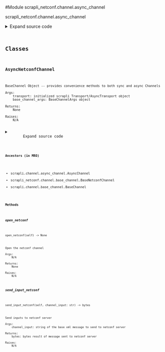 <link rel="preload stylesheet" as="style" href="https://cdnjs.cloudflare.com/ajax/libs/10up-sanitize.css/11.0.1/sanitize.min.css" integrity="sha256-PK9q560IAAa6WVRRh76LtCaI8pjTJ2z11v0miyNNjrs=" crossorigin>
<link rel="preload stylesheet" as="style" href="https://cdnjs.cloudflare.com/ajax/libs/10up-sanitize.css/11.0.1/typography.min.css" integrity="sha256-7l/o7C8jubJiy74VsKTidCy1yBkRtiUGbVkYBylBqUg=" crossorigin>
<link rel="stylesheet preload" as="style" href="https://cdnjs.cloudflare.com/ajax/libs/highlight.js/10.1.1/styles/github.min.css" crossorigin>
<script defer src="https://cdnjs.cloudflare.com/ajax/libs/highlight.js/10.1.1/highlight.min.js" integrity="sha256-Uv3H6lx7dJmRfRvH8TH6kJD1TSK1aFcwgx+mdg3epi8=" crossorigin></script>
<script>window.addEventListener('DOMContentLoaded', () => hljs.initHighlighting())</script>















#Module scrapli_netconf.channel.async_channel

scrapli_netconf.channel.async_channel

<details class="source">
    <summary>
        <span>Expand source code</span>
    </summary>
    <pre>
        <code class="python">
"""scrapli_netconf.channel.async_channel"""
from scrapli.channel import AsyncChannel
from scrapli.channel.base_channel import BaseChannelArgs
from scrapli.decorators import ChannelTimeout
from scrapli.transport.base.async_transport import AsyncTransport
from scrapli_netconf.channel.base_channel import BaseNetconfChannel, NetconfBaseChannelArgs
from scrapli_netconf.constants import NetconfVersion


class AsyncNetconfChannel(AsyncChannel, BaseNetconfChannel):
    def __init__(
        self,
        transport: AsyncTransport,
        base_channel_args: BaseChannelArgs,
        netconf_base_channel_args: NetconfBaseChannelArgs,
    ):
        super().__init__(transport=transport, base_channel_args=base_channel_args)

        self._netconf_base_channel_args = netconf_base_channel_args

        # always use `]]>]]>` as the initial prompt to match
        self._base_channel_args.comms_prompt_pattern = "]]>]]>"
        self._server_echo = False
        self._capabilities_buf = b""

    async def open_netconf(self) -> None:
        """
        Open the netconf channel

        Args:
            N/A

        Returns:
            None

        Raises:
            N/A

        """
        # open in scrapli core is where we open channel log (if applicable), do that
        self.open()

        raw_server_capabilities = await self._get_server_capabilities()
        self._process_capabilities_exchange(raw_server_capabilities=raw_server_capabilities)
        await self._send_client_capabilities()

    @ChannelTimeout(
        "timed out determining if session is authenticated/getting server capabilities",
    )
    async def _get_server_capabilities(self) -> bytes:
        """
        Read until all server capabilities have been sent by server

        Args:
            N/A

        Returns:
            bytes: raw bytes containing server capabilities

        Raises:
            N/A

        """
        capabilities_buf = self._capabilities_buf

        # reset this to empty to avoid any confusion now that we are moving on
        self._capabilities_buf = b""

        async with self._channel_lock():
            while b"]]>]]>" not in capabilities_buf:
                capabilities_buf += await self.read()
            self.logger.debug(f"received raw server capabilities: {repr(capabilities_buf)}")
        return capabilities_buf

    @ChannelTimeout("timed out sending client capabilities")
    async def _send_client_capabilities(
        self,
    ) -> None:
        """
        Send client capabilities to the netconf server

        Args:
            N/A

        Returns:
            None

        Raises:
            N/A

        """
        async with self._channel_lock():
            _ = self._pre_send_client_capabilities(
                client_capabilities=self._netconf_base_channel_args.client_capabilities
            )
            self.send_return()

    async def _read_until_input(self, channel_input: bytes) -> bytes:
        """
        Async read until all input has been entered.

        Args:
            channel_input: string to write to channel

        Returns:
            bytes: output read from channel

        Raises:
            N/A

        """
        output = b""

        if self._server_echo is None or self._server_echo is False:
            # if server_echo is `None` we dont know if the server echoes yet, so just return nothing
            # if its False we know it doesnt echo and we can return empty byte string anyway
            return output

        if not channel_input:
            self.logger.info(f"Read: {repr(output)}")
            return output

        while True:
            output += await self.read()
            # if we have all the input *or* we see the closing rpc tag we know we are done here
            if channel_input in output or b"rpc>" in output:
                break

        self.logger.info(f"Read: {repr(output)}")
        return output

    async def send_input_netconf(self, channel_input: str) -> bytes:
        """
        Send inputs to netconf server

        Args:
            channel_input: string of the base xml message to send to netconf server

        Returns:
            bytes: bytes result of message sent to netconf server

        Raises:
            N/A

        """
        bytes_final_channel_input = channel_input.encode()

        buf: bytes
        buf, _ = await super().send_input(
            channel_input=channel_input, strip_prompt=False, eager=True
        )

        if bytes_final_channel_input in buf:
            buf = buf.split(bytes_final_channel_input)[1]

        buf = await self._read_until_prompt(buf=buf)

        if self._server_echo is None:
            # At least per early drafts of the netconf over ssh rfcs the netconf servers MUST NOT
            # echo the input commands back to the client. In the case of "normal" scrapli netconf
            # with the system transport this happens anyway because we combine the stdin and stdout
            # fds into a single pty, however for other transports we have an actual stdin and
            # stdout fd to read/write. It seems that at the very least IOSXE with NETCONF 1.1 seems
            # to want to echo inputs back onto to the stdout for the channel. This is totally ok
            # and we can deal with it, we just need to *know* that it is happening, so while the
            # _server_echo attribute is still `None`, we can go ahead and see if the input we sent
            # is in the output we read off the channel. If it is *not* we know the server does *not*
            # echo and we can move on. If it *is* in the output, we know the server echoes, and we
            # also have one additional step in that we need to read "until prompt" again in order to
            # capture the reply to our rpc.
            #
            # See: https://tools.ietf.org/html/draft-ietf-netconf-ssh-02 (search for "echo")

            self.logger.debug("server echo is unset, determining if server echoes inputs now")

            if bytes_final_channel_input in buf:
                self.logger.debug("server echoes inputs, setting _server_echo to 'true'")
                self._server_echo = True

                # since echo is True and we only read until our input (because our inputs always end
                # with a "prompt" that we read until) we need to once again read until prompt, this
                # read will read all the way up through the *reply* to the prompt at end of the
                # reply message
                buf = await self._read_until_prompt(buf=b"")
            else:
                self.logger.debug("server does *not* echo inputs, setting _server_echo to 'false'")
                self._server_echo = False

        if self._netconf_base_channel_args.netconf_version == NetconfVersion.VERSION_1_1:
            # netconf 1.1 with "chunking" style message format needs an extra return char here
            self.send_return()

        return buf
        </code>
    </pre>
</details>




## Classes

### AsyncNetconfChannel


```text
BaseChannel Object -- provides convenience methods to both sync and async Channels

Args:
    transport: initialized scrapli Transport/AsyncTransport object
    base_channel_args: BaseChannelArgs object

Returns:
    None

Raises:
    N/A
```

<details class="source">
    <summary>
        <span>Expand source code</span>
    </summary>
    <pre>
        <code class="python">
class AsyncNetconfChannel(AsyncChannel, BaseNetconfChannel):
    def __init__(
        self,
        transport: AsyncTransport,
        base_channel_args: BaseChannelArgs,
        netconf_base_channel_args: NetconfBaseChannelArgs,
    ):
        super().__init__(transport=transport, base_channel_args=base_channel_args)

        self._netconf_base_channel_args = netconf_base_channel_args

        # always use `]]>]]>` as the initial prompt to match
        self._base_channel_args.comms_prompt_pattern = "]]>]]>"
        self._server_echo = False
        self._capabilities_buf = b""

    async def open_netconf(self) -> None:
        """
        Open the netconf channel

        Args:
            N/A

        Returns:
            None

        Raises:
            N/A

        """
        # open in scrapli core is where we open channel log (if applicable), do that
        self.open()

        raw_server_capabilities = await self._get_server_capabilities()
        self._process_capabilities_exchange(raw_server_capabilities=raw_server_capabilities)
        await self._send_client_capabilities()

    @ChannelTimeout(
        "timed out determining if session is authenticated/getting server capabilities",
    )
    async def _get_server_capabilities(self) -> bytes:
        """
        Read until all server capabilities have been sent by server

        Args:
            N/A

        Returns:
            bytes: raw bytes containing server capabilities

        Raises:
            N/A

        """
        capabilities_buf = self._capabilities_buf

        # reset this to empty to avoid any confusion now that we are moving on
        self._capabilities_buf = b""

        async with self._channel_lock():
            while b"]]>]]>" not in capabilities_buf:
                capabilities_buf += await self.read()
            self.logger.debug(f"received raw server capabilities: {repr(capabilities_buf)}")
        return capabilities_buf

    @ChannelTimeout("timed out sending client capabilities")
    async def _send_client_capabilities(
        self,
    ) -> None:
        """
        Send client capabilities to the netconf server

        Args:
            N/A

        Returns:
            None

        Raises:
            N/A

        """
        async with self._channel_lock():
            _ = self._pre_send_client_capabilities(
                client_capabilities=self._netconf_base_channel_args.client_capabilities
            )
            self.send_return()

    async def _read_until_input(self, channel_input: bytes) -> bytes:
        """
        Async read until all input has been entered.

        Args:
            channel_input: string to write to channel

        Returns:
            bytes: output read from channel

        Raises:
            N/A

        """
        output = b""

        if self._server_echo is None or self._server_echo is False:
            # if server_echo is `None` we dont know if the server echoes yet, so just return nothing
            # if its False we know it doesnt echo and we can return empty byte string anyway
            return output

        if not channel_input:
            self.logger.info(f"Read: {repr(output)}")
            return output

        while True:
            output += await self.read()
            # if we have all the input *or* we see the closing rpc tag we know we are done here
            if channel_input in output or b"rpc>" in output:
                break

        self.logger.info(f"Read: {repr(output)}")
        return output

    async def send_input_netconf(self, channel_input: str) -> bytes:
        """
        Send inputs to netconf server

        Args:
            channel_input: string of the base xml message to send to netconf server

        Returns:
            bytes: bytes result of message sent to netconf server

        Raises:
            N/A

        """
        bytes_final_channel_input = channel_input.encode()

        buf: bytes
        buf, _ = await super().send_input(
            channel_input=channel_input, strip_prompt=False, eager=True
        )

        if bytes_final_channel_input in buf:
            buf = buf.split(bytes_final_channel_input)[1]

        buf = await self._read_until_prompt(buf=buf)

        if self._server_echo is None:
            # At least per early drafts of the netconf over ssh rfcs the netconf servers MUST NOT
            # echo the input commands back to the client. In the case of "normal" scrapli netconf
            # with the system transport this happens anyway because we combine the stdin and stdout
            # fds into a single pty, however for other transports we have an actual stdin and
            # stdout fd to read/write. It seems that at the very least IOSXE with NETCONF 1.1 seems
            # to want to echo inputs back onto to the stdout for the channel. This is totally ok
            # and we can deal with it, we just need to *know* that it is happening, so while the
            # _server_echo attribute is still `None`, we can go ahead and see if the input we sent
            # is in the output we read off the channel. If it is *not* we know the server does *not*
            # echo and we can move on. If it *is* in the output, we know the server echoes, and we
            # also have one additional step in that we need to read "until prompt" again in order to
            # capture the reply to our rpc.
            #
            # See: https://tools.ietf.org/html/draft-ietf-netconf-ssh-02 (search for "echo")

            self.logger.debug("server echo is unset, determining if server echoes inputs now")

            if bytes_final_channel_input in buf:
                self.logger.debug("server echoes inputs, setting _server_echo to 'true'")
                self._server_echo = True

                # since echo is True and we only read until our input (because our inputs always end
                # with a "prompt" that we read until) we need to once again read until prompt, this
                # read will read all the way up through the *reply* to the prompt at end of the
                # reply message
                buf = await self._read_until_prompt(buf=b"")
            else:
                self.logger.debug("server does *not* echo inputs, setting _server_echo to 'false'")
                self._server_echo = False

        if self._netconf_base_channel_args.netconf_version == NetconfVersion.VERSION_1_1:
            # netconf 1.1 with "chunking" style message format needs an extra return char here
            self.send_return()

        return buf
        </code>
    </pre>
</details>


#### Ancestors (in MRO)
- scrapli.channel.async_channel.AsyncChannel
- scrapli_netconf.channel.base_channel.BaseNetconfChannel
- scrapli.channel.base_channel.BaseChannel
#### Methods

    

##### open_netconf
`open_netconf(self) ‑> None`

```text
Open the netconf channel

Args:
    N/A

Returns:
    None

Raises:
    N/A
```



    

##### send_input_netconf
`send_input_netconf(self, channel_input: str) ‑> bytes`

```text
Send inputs to netconf server

Args:
    channel_input: string of the base xml message to send to netconf server

Returns:
    bytes: bytes result of message sent to netconf server

Raises:
    N/A
```